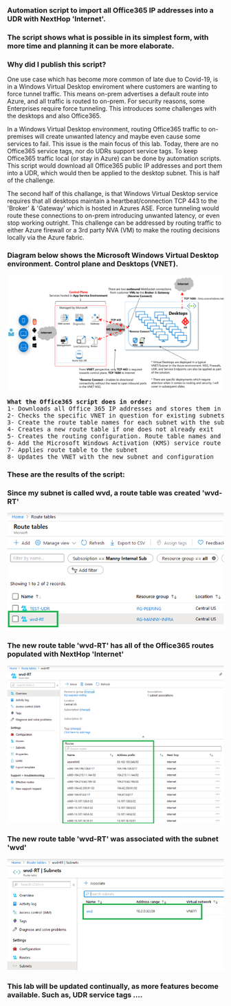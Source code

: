 ### Automation script to import all Office365 IP addresses into a UDR with NextHop 'Internet'.
### The script shows what is possible in its simplest form, with more time and planning it can be more elaborate.

### Why did I publish this script? 
One use case which has become more common of late due to Covid-19, is in a Windows Virtual Desktop enviroment where customers are wanting to force tunnel traffic. This means on-prem advertises a default route into Azure, and all traffic is routed to on-prem. For security reasons, some Enterprises require force tunneling. This introduces some challenges with the desktops and also Office365.

In a Windows Virtual Desktop environment, routing Office365 traffic to on-premises will create unwanted latency and maybe even cause some services to fail. This issue is the main focus of this lab. Today, there are no Office365 service tags, nor do UDRs support service tags. To keep Office365 traffic local (or stay in Azure) can be done by automation scripts. This script would download all Office365 public IP addresses and port them into a UDR, which would then be applied to the desktop subnet. This is half of the challenge.  

The second half of this challange, is that Windows Virtual Desktop service requires that all desktops maintain a heartbeat/connection TCP 443 to the 'Broker' & 'Gateway' which is hosted in Azures ASE. Force tunneling would route these connections to on-prem introducing unwanted latency, or even stop working outright. This challenge can be addressed by routing traffic to either Azure firewall or a 3rd party NVA (VM) to make the routing decisions locally via the Azure fabric. 

###  Diagram below shows the Microsoft Windows Virtual Desktop environment. Control plane and Desktops (VNET).

<kbd>![alt text](https://github.com/ManCalAzure/AzureLabs/blob/master/O365_IP_ADDRESSES_TO_UDR/wvd1.png)</kbd>


<pre lang= >
<b>What the Office365 script does in order:</b>
1- Downloads all Office 365 IP addresses and stores them in a variable ($flatIp4s)
2- Checks the specific VNET in question for existing subnets
3- Create the route table names for each subnet with the subnet name + '-RT'
4- Creates a new route table if one does not already exit
5- Creates the routing configuration. Route table names and prefixes based on variable $flatIp4s
6- Add the Microsoft Windows Activation (KMS) service route as well
7- Applies route table to the subnet
8- Updates the VNET with the new subnet and configuration
</pre>

### These are the results of the script:
### Since my subnet is called wvd, a route table was created 'wvd-RT'
<kbd>![alt text](https://github.com/ManCalAzure/AzureLabs/blob/master/O365_IP_ADDRESSES_TO_UDR/img-1.png)</kbd>

### The new route table 'wvd-RT' has all of the Office365 routes populated with NextHop 'Internet'
<kbd>![alt text](https://github.com/ManCalAzure/AzureLabs/blob/master/O365_IP_ADDRESSES_TO_UDR/img-2.png)</kbd>

### The new route table 'wvd-RT' was associated with the subnet 'wvd'
<kbd>![alt text](https://github.com/ManCalAzure/AzureLabs/blob/master/O365_IP_ADDRESSES_TO_UDR/img-3.png)</kbd>

### This lab will be updated continually, as more features become available. Such as, UDR service tags ....
